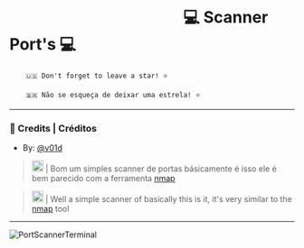 # ⠀⠀⠀⠀⠀⠀⠀⠀⠀⠀⠀⠀⠀⠀⠀💻 Scanner Port's 💻

        🇺🇸 Don't forget to leave a star! ⭐
        
        🇧🇷 Não se esqueça de deixar uma estrela! ⭐


---

### 🌳 Credits | Créditos

- By: [@v01d](https://twitter.com/v01dsec1999)


> <img src="https://images.emojiterra.com/twitter/v13.0/128px/1f1e7-1f1f7.png" height="20px" width="20px"/> | Bom um simples scanner de 
portas básicamente é isso ele é bem parecido com a ferramenta [nmap](https://nmap.org/)

> <img src="https://images.emojiterra.com/twitter/v13.0/128px/1f1fa-1f1f8.png" height="20px" width="20px"/> | Well a simple scanner of
basically this is it, it's very similar to the [nmap](https://nmap.org/) tool

---

![PortScannerTerminal](https://media.discordapp.net/attachments/828634991990669352/831545139284541470/unknown.png?width=467&height=173)
